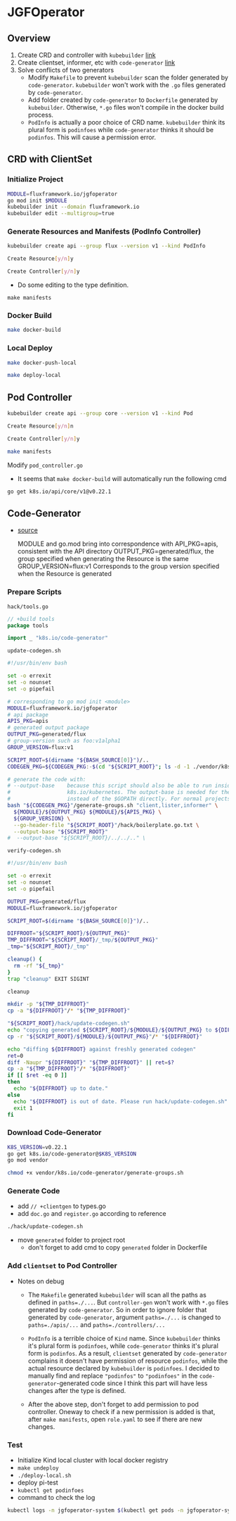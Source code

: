 # JGFOperator

## Overview

1. Create CRD and controller with `kubebuilder` [link](https://github.com/kubernetes-sigs/kubebuilder)
2. Create clientset, informer, etc with `code-generator` [link](https://github.com/kubernetes/code-generator)
3. Solve conflicts of two generators
    - Modify `Makefile` to prevent `kubebuilder` scan the folder generated by `code-generator`. `kubebuilder` won't work with the `.go` files generated by `code-generator`.
    - Add folder created by `code-generator` to `Dockerfile` generated by `kubebuilder`. Otherwise, `*.go` files won't compile in the docker build process.
    - `PodInfo` is actually a poor choice of CRD name. `kubebuilder` think its plural form is `podinfoes` while `code-generator` thinks it should be `podinfos`. This will cause a permission error. 

## CRD with ClientSet


### Initialize Project

```bash
MODULE=fluxframework.io/jgfoperator
go mod init $MODULE
kubebuilder init --domain fluxframework.io
kubebuilder edit --multigroup=true
```

### Generate Resources and Manifests (PodInfo Controller)

```bash
kubebuilder create api --group flux --version v1 --kind PodInfo

Create Resource[y/n]y

Create Controller[y/n]y

```


- Do some editing to the type definition.

```
make manifests
```

### Docker Build

```bash
make docker-build
```

### Local Deploy

```bash
make docker-push-local

make deploy-local
```


## Pod Controller

```bash
kubebuilder create api --group core --version v1 --kind Pod

Create Resource[y/n]n

Create Controller[y/n]y
```

```bash
make manifests
```

Modify `pod_controller.go`

- It seems that `make docker-build` will automatically run the following cmd
```bash
go get k8s.io/api/core/v1@v0.22.1
```

## Code-Generator

- [source](https://www.fatalerrors.org/a/writing-crd-by-mixing-kubeuilder-and-code-generator.html)


    MODULE and go.mod bring into correspondence with
    API_PKG=apis, consistent with the API directory
    OUTPUT_PKG=generated/flux, the group specified when generating the Resource is the same
    GROUP_VERSION=flux:v1 Corresponds to the group version specified when the Resource is generated

### Prepare Scripts

`hack/tools.go`
```go
// +build tools
package tools

import _ "k8s.io/code-generator"
```

`update-codegen.sh`
```bash
#!/usr/bin/env bash

set -o errexit
set -o nounset
set -o pipefail

# corresponding to go mod init <module>
MODULE=fluxframework.io/jgfoperator
# api package
APIS_PKG=apis
# generated output package
OUTPUT_PKG=generated/flux
# group-version such as foo:v1alpha1
GROUP_VERSION=flux:v1

SCRIPT_ROOT=$(dirname "${BASH_SOURCE[0]}")/..
CODEGEN_PKG=${CODEGEN_PKG:-$(cd "${SCRIPT_ROOT}"; ls -d -1 ./vendor/k8s.io/code-generator 2>/dev/null || echo ../code-generator)}

# generate the code with:
# --output-base    because this script should also be able to run inside the vendor dir of
#                  k8s.io/kubernetes. The output-base is needed for the generators to output into the vendor dir
#                  instead of the $GOPATH directly. For normal projects this can be dropped.
bash "${CODEGEN_PKG}"/generate-groups.sh "client,lister,informer" \
  ${MODULE}/${OUTPUT_PKG} ${MODULE}/${APIS_PKG} \
  ${GROUP_VERSION} \
  --go-header-file "${SCRIPT_ROOT}"/hack/boilerplate.go.txt \
  --output-base "${SCRIPT_ROOT}"
#  --output-base "${SCRIPT_ROOT}/../../.." \
```

`verify-codegen.sh`
```bash
#!/usr/bin/env bash

set -o errexit
set -o nounset
set -o pipefail

OUTPUT_PKG=generated/flux
MODULE=fluxframework.io/jgfoperator

SCRIPT_ROOT=$(dirname "${BASH_SOURCE[0]}")/..

DIFFROOT="${SCRIPT_ROOT}/${OUTPUT_PKG}"
TMP_DIFFROOT="${SCRIPT_ROOT}/_tmp/${OUTPUT_PKG}"
_tmp="${SCRIPT_ROOT}/_tmp"

cleanup() {
  rm -rf "${_tmp}"
}
trap "cleanup" EXIT SIGINT

cleanup

mkdir -p "${TMP_DIFFROOT}"
cp -a "${DIFFROOT}"/* "${TMP_DIFFROOT}"

"${SCRIPT_ROOT}/hack/update-codegen.sh"
echo "copying generated ${SCRIPT_ROOT}/${MODULE}/${OUTPUT_PKG} to ${DIFFROOT}"
cp -r "${SCRIPT_ROOT}/${MODULE}/${OUTPUT_PKG}"/* "${DIFFROOT}"

echo "diffing ${DIFFROOT} against freshly generated codegen"
ret=0
diff -Naupr "${DIFFROOT}" "${TMP_DIFFROOT}" || ret=$?
cp -a "${TMP_DIFFROOT}"/* "${DIFFROOT}"
if [[ $ret -eq 0 ]]
then
  echo "${DIFFROOT} up to date."
else
  echo "${DIFFROOT} is out of date. Please run hack/update-codegen.sh"
  exit 1
fi
```

### Download Code-Generator

```bash
K8S_VERSION=v0.22.1
go get k8s.io/code-generator@$K8S_VERSION
go mod vendor
```

```bash
chmod +x vendor/k8s.io/code-generator/generate-groups.sh
```

### Generate Code

- add `// +clientgen` to types.go
- add `doc.go` and `register.go` according to reference

```bash
./hack/update-codegen.sh
```

- move `generated` folder to project root
  - don't forget to add cmd to copy `generated` folder in Dockerfile

### Add `clientset` to Pod Controller

- Notes on debug
  - The `Makefile` generated `kubebuilder` will scan all the paths as defined in `paths=./...`. 
But `controller-gen` won't work with `*.go` files generated by `code-generator`. So in order to ignore 
folder that generated by `code-generator`, argument `paths=./...` is changed to `paths=./apis/...` and `paths=./controllers/...` 

  - `PodInfo` is a terrible choice of `Kind` name. Since `kubebuilder` thinks it's plural form is `podinfoes`, while `code-generator` thinks it's plural form is `podinfos`. As a result, `clientset` generated by `code-generator` complains it doesn't have permission of resource `podinfos`, while the actual resource declared by `kubebuilder` is `podinfoes`. I decided to manually find and replace `"podinfos"` to `"podinfoes"` in the `code-generator`-generated code since I think this part will have less changes after the type is defined. 
  - After the above step, don't forget to add permission to pod controller. Oneway to check if a new permission is added is that, after `make manifests`, open `role.yaml` to see if there are new changes.

### Test

- Initialize Kind local cluster with local docker registry
- `make undeploy`
- `./deploy-local.sh`
- deploy pi-test
- `kubectl get podinfoes`
- command to check the log
 
```bash
kubectl logs -n jgfoperator-system $(kubectl get pods -n jgfoperator-system -o jsonpath="{.items[0].metadata.name}") manager
```

